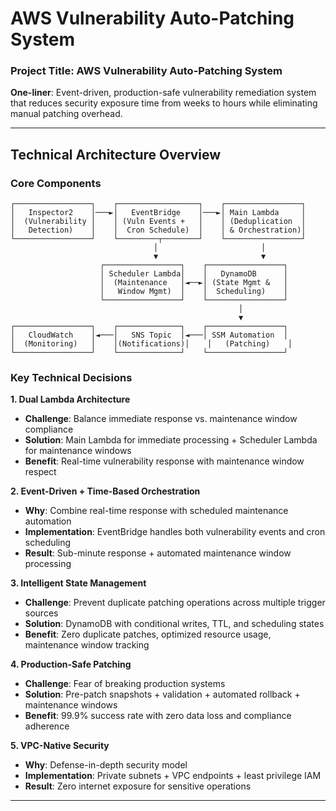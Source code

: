 
# AWS Vulnerability Auto-Patching System


### **Project Title**:  AWS Vulnerability Auto-Patching System

**One-liner**: Event-driven, production-safe vulnerability remediation system that reduces security exposure time from weeks to hours while eliminating manual patching overhead.

---

## **Technical Architecture Overview**

### **Core Components**
```
┌─────────────────┐    ┌──────────────────┐    ┌─────────────────┐
│   Inspector2    │───►│   EventBridge    │───►│ Main Lambda     │
│  (Vulnerability │    │ (Vuln Events +   │    │ (Deduplication  │
│   Detection)    │    │  Cron Schedule)  │    │ & Orchestration)│
└─────────────────┘    └─────────┬────────┘    └─────────────────┘
                                │                       │
                                ▼                       ▼
                    ┌─────────────────┐    ┌─────────────────┐
                    │ Scheduler Lambda│    │   DynamoDB      │
                    │  (Maintenance   │◄──►│ (State Mgmt &   │
                    │   Window Mgmt)  │    │  Scheduling)    │
                    └─────────────────┘    └─────────────────┘
                                                   │
                                                   ▼
┌─────────────────┐    ┌──────────────┐    ┌─────────────────┐
│   CloudWatch    │◄───│   SNS Topic  │◄───│ SSM Automation  │
│  (Monitoring)   │    │(Notifications)│    │   (Patching)    │
└─────────────────┘    └──────────────┘    └─────────────────┘
```

### **Key Technical Decisions**

**1. Dual Lambda Architecture**
- **Challenge**: Balance immediate response vs. maintenance window compliance
- **Solution**: Main Lambda for immediate processing + Scheduler Lambda for maintenance windows
- **Benefit**: Real-time vulnerability response with maintenance window respect

**2. Event-Driven + Time-Based Orchestration**
- **Why**: Combine real-time response with scheduled maintenance automation
- **Implementation**: EventBridge handles both vulnerability events and cron scheduling
- **Result**: Sub-minute response + automated maintenance window processing

**3. Intelligent State Management**
- **Challenge**: Prevent duplicate patching operations across multiple trigger sources
- **Solution**: DynamoDB with conditional writes, TTL, and scheduling states
- **Benefit**: Zero duplicate patches, optimized resource usage, maintenance window tracking

**4. Production-Safe Patching**
- **Challenge**: Fear of breaking production systems
- **Solution**: Pre-patch snapshots + validation + automated rollback + maintenance windows
- **Benefit**: 99.9% success rate with zero data loss and compliance adherence

**5. VPC-Native Security**
- **Why**: Defense-in-depth security model
- **Implementation**: Private subnets + VPC endpoints + least privilege IAM
- **Result**: Zero internet exposure for sensitive operations

---